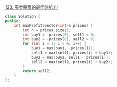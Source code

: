 [123. 买卖股票的最佳时机 III](https://leetcode.cn/problems/best-time-to-buy-and-sell-stock-iii/)
```C++
class Solution {
public:
    int maxProfit(vector<int>& prices) {
        int n = prices.size();
        int buy1 = -prices[0], sell1 = 0;
        int buy2 = -prices[0], sell2 = 0;
        for (int i = 1; i < n; i++) {
            buy1 = max(buy1, -prices[i]);
            sell1 = max(sell1, prices[i] + buy1);
            buy2 = max(buy2, sell1 - prices[i]);
            sell2 = max(sell2, prices[i] + buy2);
        }
        return sell2;
    }
};
```